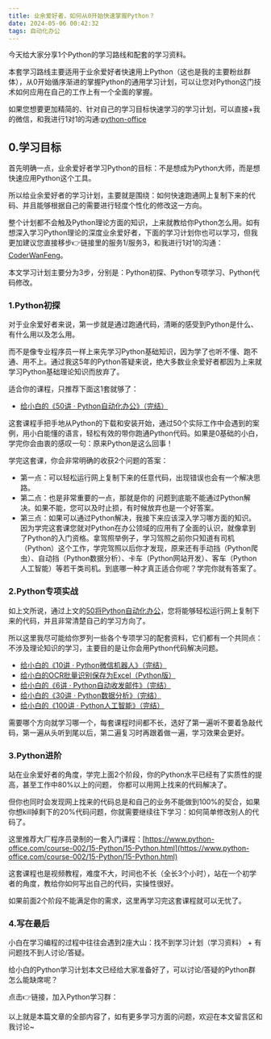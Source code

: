 ```yaml
---
title: 业余爱好者，如何从0开始快速掌握Python？
date: 2024-05-06 00:42:32
tags: 自动化办公
---
```


今天给大家分享1个Python的学习路线和配套的学习资料。

本套学习路线主要适用于业余爱好者快速用上Python（这也是我的主要粉丝群体），从0开始循序渐进的掌握Python的通用学习计划，可以让您对Python这门技术如何应用在自己的工作上有一个全面的掌握。

如果您想要更加精简的、针对自己的学习目标快速学习的学习计划，可以直接+我的微信，和我进行1对1的沟通:[python-office](http://www.python4office.cn/wechat-qrcode/)


## 0.学习目标

首先明确一点，业余爱好者学习Python的目标：不是想成为Python大师，而是想快速应用Python这个工具。

所以给业余爱好者的学习计划，主要就是围绕：如何快速跑通网上复制下来的代码、并且能够根据自己的需要进行轻度个性化的修改这一方向。

整个计划都不会触及Python理论方面的知识，上来就教给你Python怎么用。如有想深入学习Python理论的深度业余爱好者，下面的学习计划你也可以学习，但我更加建议您直接移步👉链接里的服务1/服务3，和我进行1对1的沟通：[CoderWanFeng]()。

本文学习计划主要分为3步，分别是：Python初探、Python专项学习、Python代码修改。

### 1.Python初探

对于业余爱好者来说，第一步就是通过跑通代码，清晰的感受到Python是什么、有什么用以及怎么用。

而不是像专业程序员一样上来先学习Python基础知识，因为学了也听不懂、跑不通、用不上。通过我这5年的Python答疑来说，绝大多数业余爱好者都因为上来就学习Python基础理论知识而放弃了。

适合你的课程，只推荐下面这1套就够了：

- [给小白的《50讲 · Python自动化办公》（完结）](https://www.python-office.com/course/50-python-office.html)

这套课程手把手地从Python的下载和安装开始，通过50个实际工作中会遇到的案例，用小白能懂的语言，轻松有效的带你跑通Python代码。如果是0基础的小白，学完你会由衷的感叹一句：原来Python是这么回事！

学完这套课，你会非常明确的收获2个问题的答案：

- 第一点：可以轻松运行网上复制下来的任意代码，出现错误也会有一个解决思路。
- 第二点：也是非常重要的一点，那就是你的 问题到底能不能通过Python解决。如果不能，您可以及时止损，有时候放弃也是一个好答案。
- 第三点：如果可以通过Python解决，我接下来应该深入学习哪方面的知识。因为学完这套课您就对Python在办公领域的应用有了全面的认识，就像拿到了Python的入门资格。拿驾照举例子，学习驾照之前你只知道有司机（Python）这个工作，学完驾照以后你才发现，原来还有手动挡（Python爬虫）、自动挡（Python数据分析）、卡车（Python网站开发）、客车（Python人工智能）等若干类司机。到底哪一种才真正适合你呢？学完你就有答案了。

### 2.Python专项实战

如上文所说，通过上文的[50将Python自动化办公](https://www.python-office.com/course/50-python-office.html)，您将能够轻松运行网上复制下来的代码，并且非常清楚自己的学习方向了。

所以这里我尽可能给你罗列一些各个专项学习的配套资料，它们都有一个共同点：不涉及理论知识的学习，主要目的是让你会用Python代码解决问题。

- [给小白的《10讲 · Python微信机器人》（完结）](https://www.python-office.com/course-002/10-PyOfficeRobot/10-PyOfficeRobot.html)
- [给小白的OCR批量识别保存为Excel（Python版）](https://mp.weixin.qq.com/s/xEX6tFUxPMZKdJIq5P7UOA)
- [给小白的《6讲 · Python自动收发邮件》（完结）](https://www.python-office.com/course-002/poemail/poemail.html)
- [给小白的《30讲 · Python数据分析》（完结）](https://mp.weixin.qq.com/s/mzbCLcubLh1uZyM0KYsZvQ)
- [给小白的《100讲 · Python人工智能》（完结）](https://mp.weixin.qq.com/s/BSiMijc2OzGNkGD28-h92A)


需要哪个方向就学习哪一个，每套课程时间都不长，选好了第一遍听不要着急敲代码，第一遍从头听到尾以后，第二遍复习时再跟着做一遍，学习效果会更好。

### 3.Python进阶

站在业余爱好者的角度，学完上面2个阶段，你的Python水平已经有了实质性的提高，甚至工作中80%以上的问题， 你都可以用网上找来的代码解决了。

但你也同时会发现网上找来的代码总是和自己的业务不能做到100%的契合，如果你想kill掉剩下的20%代码问题，你就需要继续往下学习：如何简单修改别人的代码了。

这里推荐大厂程序员录制的一套入门课程：[https://www.python-office.com/course-002/15-Python/15-Python.html](https://www.python-office.com/course-002/15-Python/15-Python.html)

这套课程也是视频教程，难度不大，时间也不长（全长3个小时），站在一个初学者的角度，教给你如何写出自己的代码，实操性很好。


如果前面2个阶段不能满足你的需求，这里再学习完这套课程就可以无忧了。

### 4.写在最后

小白在学习编程的过程中往往会遇到2座大山：找不到学习计划（学习资料） + 有问题找不到人讨论/答疑。

给小白的Python学习计划本文已经给大家准备好了，可以讨论/答疑的Python群怎么能缺席呢？

点击👉链接，加入Python学习群：

以上就是本篇文章的全部内容了，如有更多学习方面的问题，欢迎在本文留言区和我讨论~




